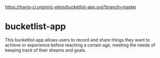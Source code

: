 https://travis-ci.org/eric-elem/bucketlist-app.svg?branch=master
# bucketlist-app
This bucketlist-app allows users to record and share things they want to achieve or experience before reaching a certain age, meeting the needs of keeping track of their dreams and goals.
